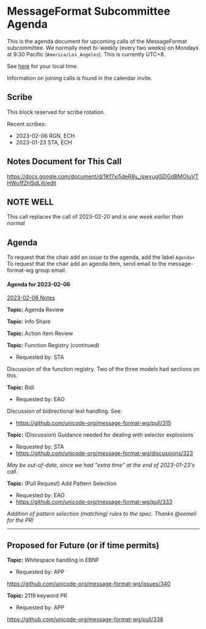 # MessageFormat Subcommittee Agenda

This is the agenda document for upcoming calls of the MessageFormat subcommittee. We normally meet bi-weekly 
(every two weeks) on Mondays at 9:30 Pacific (`America/Los_Angeles`). This is currently UTC+8. 

See [here](https://www.timeanddate.com/worldclock/converter.html?iso=20230123T173000&p1=224&p2=248&p3=136&p4=179&p5=33&p6=101&p7=268) for your local time.

Information on joining calls is found in the calendar invite.

## Scribe

This block reserved for scribe rotation.

Recent scribes:
* 2023-02-06 RGN, ECH
* 2023-01-23 STA, ECH

## Notes Document for This Call

https://docs.google.com/document/d/1Kf7xj5deR8v_jswvugISDGdBMOIuVTHWu1fZHSdLjII/edit

## NOTE WELL

This call replaces the call of 2023-02-20 and is *one week earlier than normal*

## Agenda

To request that the chair add an _issue_ to the agenda, add the label `Agenda+`
To request that the chair add an agenda item, send email to the message-format-wg group email.

#### Agenda for 2023-02-06

[2023-02-06 Notes](https://docs.google.com/document/d/1cJ76HjvBkImqSdPpmkbW133AnO3sFu29TUDrP3nxbrI/edit#)

**Topic:** Agenda Review

**Topic:** Info Share

**Topic:** Action Item Review

**Topic:** Function Registry (continued)
* Requested by: STA

Discussion of the function registry. Two of the three models had sections on this.

**Topic:** Bidi
* Requested by: EAO

Discussion of bidirectional text handling. See:
* https://github.com/unicode-org/message-format-wg/pull/315

**Topic:** (Discussion) Guidance needed for dealing with selector explosions
* Requested by: STA
* https://github.com/unicode-org/message-format-wg/discussions/323

_May be out-of-date, since we had "extra time" at the end of 2023-01-23's call._

**Topic:** (Pull Request) Add Pattern Selection
* Requested by: EAO
* https://github.com/unicode-org/message-format-wg/pull/333

_Addition of pattern selection (matching) rules to the spec. Thanks @eemeli for the PR!_

---

## Proposed for Future (or if time permits)

**Topic:** Whitespace handling in EBNF
* Requested by: APP

https://github.com/unicode-org/message-format-wg/issues/340

**Topic:** 2119 keyword PR
* Requested by: APP

https://github.com/unicode-org/message-format-wg/pull/338
